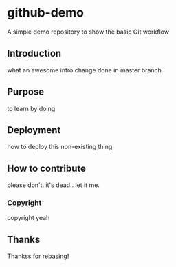 # github-demo
A simple demo repository to show the basic Git workflow
## Introduction
what an awesome intro
change done in master branch
## Purpose
to learn by doing
## Deployment
how to deploy this non-existing thing
## How to contribute
please don't. it's dead.. let it me.
### Copyright
copyright yeah
## Thanks
Thankss for rebasing!
